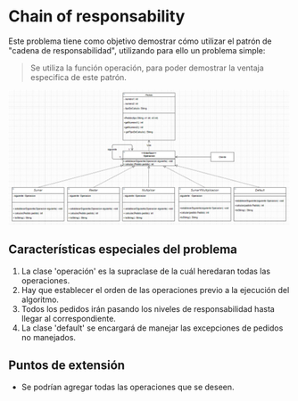 # Chain of responsability

Este problema tiene como objetivo demostrar cómo utilizar el patrón de "cadena de responsabilidad", utilizando para ello un problema simple:

> Se utiliza la función operación, para poder demostrar la ventaja especifica de este patrón.

![UML](uml.png)

## Características especiales del problema

1. La clase 'operación' es la supraclase de la cuál heredaran todas las operaciones.
2. Hay que establecer el orden de las operaciones previo a la ejecución del algoritmo.
3. Todos los pedidos irán pasando los niveles de responsabilidad hasta llegar al correspondiente.
4. La clase 'default' se encargará de manejar las excepciones de pedidos no manejados.

## Puntos de extensión

* Se podrían agregar todas las operaciones que se deseen.
